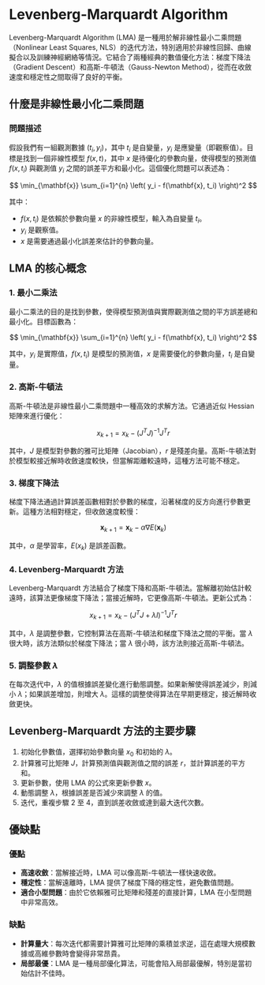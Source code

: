 # Levenberg-Marquardt Algorithm

Levenberg-Marquardt Algorithm (LMA) 是一種用於解非線性最小二乘問題（Nonlinear Least Squares, NLS）的迭代方法，特別適用於非線性回歸、曲線擬合以及訓練神經網絡等情況。它結合了兩種經典的數值優化方法：梯度下降法（Gradient Descent）和高斯-牛頓法（Gauss-Newton Method），從而在收斂速度和穩定性之間取得了良好的平衡。

## 什麼是非線性最小化二乘問題

### 問題描述
假設我們有一組觀測數據 $(t_i, y_i)$，其中 $t_i$ 是自變量，$y_i$ 是應變量（即觀察值）。目標是找到一個非線性模型 $f(x, t)$，其中 $x$ 是待優化的參數向量，使得模型的預測值 $f(x, t_i)$ 與觀測值 $y_i$ 之間的誤差平方和最小化。這個優化問題可以表述為：

$$
\min_{\mathbf{x}} \sum_{i=1}^{n} \left( y_i - f(\mathbf{x}, t_i) \right)^2
$$

其中：

- $f(x, t_i)$ 是依賴於參數向量 $x$ 的非線性模型，輸入為自變量 $t_i$。
- $y_i$ 是觀察值。
- $x$ 是需要通過最小化誤差來估計的參數向量。

## LMA 的核心概念

### 1. 最小二乘法

最小二乘法的目的是找到參數，使得模型預測值與實際觀測值之間的平方誤差總和最小化。目標函數為：

$$
\min_{\mathbf{x}} \sum_{i=1}^{n} \left( y_i - f(\mathbf{x}, t_i) \right)^2
$$

其中，$y_i$ 是實際值，$f(x, t_i)$ 是模型的預測值，$x$ 是需要優化的參數向量，$t_i$ 是自變量。

### 2. 高斯-牛頓法

高斯-牛頓法是非線性最小二乘問題中一種高效的求解方法。它通過近似 Hessian 矩陣來進行優化：

$$
x_{k+1} = x_k - (J^T J)^{-1} J^T r
$$

其中，$J$ 是模型對參數的雅可比矩陣（Jacobian），$r$ 是殘差向量。高斯-牛頓法對於模型較接近解時收斂速度較快，但當解距離較遠時，這種方法可能不穩定。

### 3. 梯度下降法

梯度下降法通過計算誤差函數相對於參數的梯度，沿著梯度的反方向進行參數更新。這種方法相對穩定，但收斂速度較慢：

$$
\mathbf{x}_{k+1} = \mathbf{x}_k - \alpha \nabla E(\mathbf{x}_k)
$$

其中，$\alpha$ 是學習率，$E(x_k)$ 是誤差函數。

### 4. Levenberg-Marquardt 方法

Levenberg-Marquardt 方法結合了梯度下降和高斯-牛頓法。當解離初始估計較遠時，該算法更像梯度下降法；當接近解時，它更像高斯-牛頓法。更新公式為：

$$
x_{k+1} = x_k - (J^T J + \lambda I)^{-1} J^T r
$$

其中，$\lambda$ 是調整參數，它控制算法在高斯-牛頓法和梯度下降法之間的平衡。當 $\lambda$ 很大時，該方法類似於梯度下降法；當 $\lambda$ 很小時，該方法則接近高斯-牛頓法。

### 5. 調整參數 $\lambda$

在每次迭代中，$\lambda$ 的值根據誤差變化進行動態調整。如果新解使得誤差減少，則減小 $\lambda$；如果誤差增加，則增大 $\lambda$。這樣的調整使得算法在早期更穩定，接近解時收斂更快。

## Levenberg-Marquardt 方法的主要步驟

1. 初始化參數值，選擇初始參數向量 $x_0$ 和初始的 $\lambda$。
2. 計算雅可比矩陣 $J$，計算預測值與觀測值之間的誤差 $r$，並計算誤差的平方和。
3. 更新參數，使用 LMA 的公式來更新參數 $x$。
4. 動態調整 $\lambda$，根據誤差是否減少來調整 $\lambda$ 的值。
5. 迭代，重複步驟 2 至 4，直到誤差收斂或達到最大迭代次數。

## 優缺點

### 優點

- **高速收斂**：當解接近時，LMA 可以像高斯-牛頓法一樣快速收斂。
- **穩定性**：當解遠離時，LMA 提供了梯度下降的穩定性，避免數值問題。
- **適合小型問題**：由於它依賴雅可比矩陣和殘差的直接計算，LMA 在小型問題中非常高效。

### 缺點

- **計算量大**：每次迭代都需要計算雅可比矩陣的乘積並求逆，這在處理大規模數據或高維參數時會變得非常昂貴。
- **局部最優**：LMA 是一種局部優化算法，可能會陷入局部最優解，特別是當初始估計不佳時。
